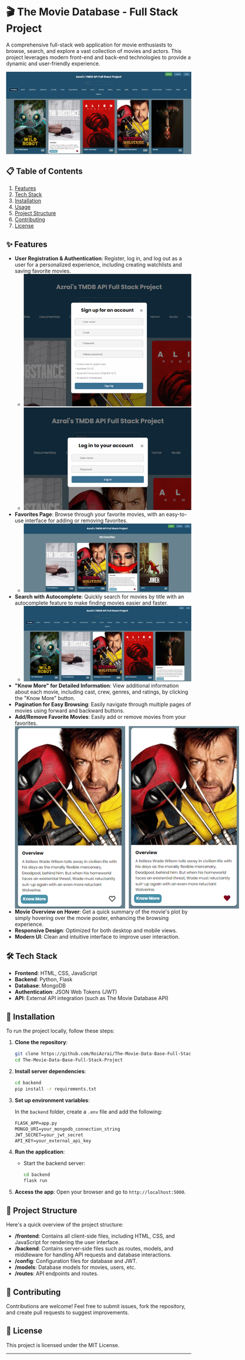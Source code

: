 # 🎬 The Movie Database - Full Stack Project

A comprehensive full-stack web application for movie enthusiasts to browse, search, and explore a vast collection of movies and actors. This project leverages modern front-end and back-end technologies to provide a dynamic and user-friendly experience.

![Project Screenshot](images/FS%20(1).png)

## 📋 Table of Contents
1. [Features](#features)
2. [Tech Stack](#tech-stack)
3. [Installation](#installation)
4. [Usage](#usage)
5. [Project Structure](#project-structure)
6. [Contributing](#contributing)
7. [License](#license)

## ✨ Features
- **User Registration & Authentication**: Register, log in, and log out as a user for a personalized experience, including creating watchlists and saving favorite movies.
  - ![Sign-Up Screenshot](images/FS%20(4).png)
  - ![Login Screenshot](images/FS%20(5).png)
- **Favorites Page**: Browse through your favorite movies, with an easy-to-use interface for adding or removing favorites.
  - ![Favorites Page Screenshot](images/FS%20(2).png)
- **Search with Autocomplete**: Quickly search for movies by title with an autocomplete feature to make finding movies easier and faster.
  - ![Autocomplete Feature](images/FS%20(3).png)
- **"Know More" for Detailed Information**: View additional information about each movie, including cast, crew, genres, and ratings, by clicking the "Know More" button.
- **Pagination for Easy Browsing**: Easily navigate through multiple pages of movies using forward and backward buttons.
- **Add/Remove Favorite Movies**: Easily add or remove movies from your favorites.
  <div style="display: flex; gap: 10px;">
    <img src="images/FS%20(6).png" alt="Movie Before Adding to Favorites" width="300">
    <img src="images/FS%20(7).png" alt="Movie After Adding to Favorites" width="300">
  </div>
- **Movie Overview on Hover**: Get a quick summary of the movie's plot by simply hovering over the movie poster, enhancing the browsing experience.
- **Responsive Design**: Optimized for both desktop and mobile views.
- **Modern UI**: Clean and intuitive interface to improve user interaction.

## 🛠 Tech Stack
- **Frontend**: HTML, CSS, JavaScript
- **Backend**: Python, Flask
- **Database**: MongoDB
- **Authentication**: JSON Web Tokens (JWT)
- **API**: External API integration (such as The Movie Database API)

## 🚀 Installation

To run the project locally, follow these steps:

1. **Clone the repository**:
   ```bash
   git clone https://github.com/RoiAzrai/The-Movie-Data-Base-Full-Stack-Project.git
   cd The-Movie-Data-Base-Full-Stack-Project
   ```

2. **Install server dependencies**:
   ```bash
   cd backend
   pip install -r requirements.txt
   ```

3. **Set up environment variables**:

   In the `backend` folder, create a `.env` file and add the following:
   ```env
   FLASK_APP=app.py
   MONGO_URI=your_mongodb_connection_string
   JWT_SECRET=your_jwt_secret
   API_KEY=your_external_api_key
   ```

4. **Run the application**:

   - Start the backend server:
     ```bash
     cd backend
     flask run
     ```

5. **Access the app**: Open your browser and go to `http://localhost:5000`.

## 📂 Project Structure
Here's a quick overview of the project structure:
- **/frontend**: Contains all client-side files, including HTML, CSS, and JavaScript for rendering the user interface.
- **/backend**: Contains server-side files such as routes, models, and middleware for handling API requests and database interactions.
- **/config**: Configuration files for database and JWT.
- **/models**: Database models for movies, users, etc.
- **/routes**: API endpoints and routes.

## 🤝 Contributing
Contributions are welcome! Feel free to submit issues, fork the repository, and create pull requests to suggest improvements.

## 📜 License
This project is licensed under the MIT License.

---
